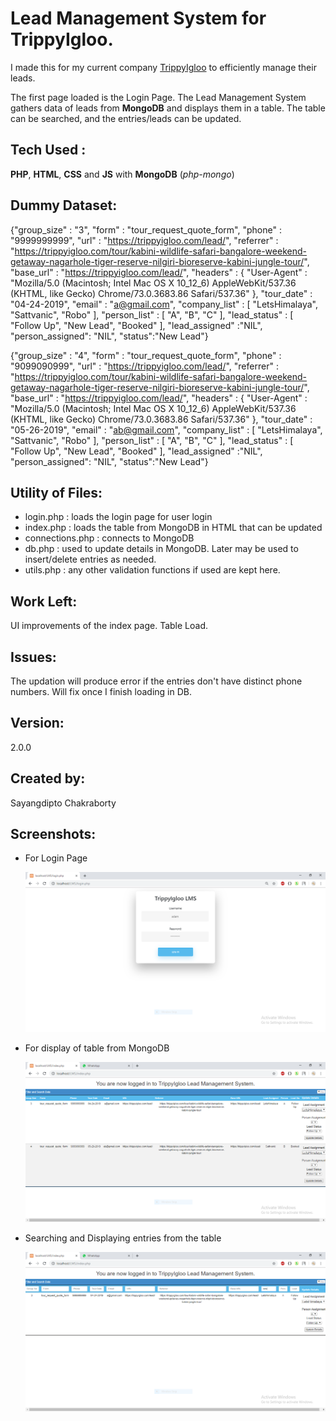 # Lead Management System for TrippyIgloo.
I made this for my current company [TrippyIgloo](https://www.trippyigloo.com/) to efficiently manage their leads.

The first page loaded is the Login Page.
The Lead Management System gathers data of leads from **MongoDB** and displays them in a table. The table can be searched, and the entries/leads can be updated.

## Tech Used :

**PHP**, **HTML**, **CSS** and **JS** with **MongoDB** (*php-mongo*)

## Dummy Dataset:

{"group_size" : "3", "form" : "tour_request_quote_form", "phone" : "9999999999", "url" : "https://trippyigloo.com/lead/", "referrer" : "https://trippyigloo.com/tour/kabini-wildlife-safari-bangalore-weekend-getaway-nagarhole-tiger-reserve-nilgiri-bioreserve-kabini-jungle-tour/", "base_url" : "https://trippyigloo.com/lead/", "headers" : { "User-Agent" : "Mozilla/5.0 (Macintosh; Intel Mac OS X 10_12_6) AppleWebKit/537.36 (KHTML, like Gecko) Chrome/73.0.3683.86 Safari/537.36" }, "tour_date" : "04-24-2019", "email" : "a@gmail.com", "company_list" : [ "LetsHimalaya", "Sattvanic", "Robo" ], "person_list" : [ "A", "B", "C" ], "lead_status" : [ "Follow Up", "New Lead", "Booked" ], "lead_assigned" :"NIL", "person_assigned": "NIL", "status":"New Lead"}

{"group_size" : "4", "form" : "tour_request_quote_form", "phone" : "9099090999", "url" : "https://trippyigloo.com/lead/", "referrer" : "https://trippyigloo.com/tour/kabini-wildlife-safari-bangalore-weekend-getaway-nagarhole-tiger-reserve-nilgiri-bioreserve-kabini-jungle-tour/", "base_url" : "https://trippyigloo.com/lead/", "headers" : { "User-Agent" : "Mozilla/5.0 (Macintosh; Intel Mac OS X 10_12_6) AppleWebKit/537.36 (KHTML, like Gecko) Chrome/73.0.3683.86 Safari/537.36" }, "tour_date" : "05-26-2019", "email" : "ab@gmail.com", "company_list" : [ "LetsHimalaya", "Sattvanic", "Robo" ], "person_list" : [ "A", "B", "C" ], "lead_status" : [ "Follow Up", "New Lead", "Booked" ], "lead_assigned" :"NIL", "person_assigned": "NIL", "status":"New Lead"}

## Utility of Files:

- login.php : loads the login page for user login
- index.php : loads the table from MongoDB in HTML that can be updated 
- connections.php : connects to MongoDB 
- db.php : used to update details in MongoDB. Later may be used to insert/delete entries as needed.
- utils.php : any other validation functions if used are kept here.

## Work Left:

UI improvements of the index page. Table Load.


## Issues: 

The updation will produce error if the entries don't have distinct phone numbers. 
Will fix once I finish loading in DB.

## Version:

2.0.0

## Created by:

Sayangdipto Chakraborty

## Screenshots:

- For Login Page

  ![](https://github.com/sayangdiptochakraborty/LMS/blob/master/img/Capture.PNG)
  
  
- For display of table from MongoDB

  ![](https://github.com/sayangdiptochakraborty/LMS/blob/master/img/Capture2.PNG)
  
  
- Searching and Displaying entries from the table

  ![](https://github.com/sayangdiptochakraborty/LMS/blob/master/img/Capture3.PNG)
